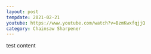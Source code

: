 ```yaml
---
layout: post
tempdate: 2021-02-21
youtube: https://www.youtube.com/watch?v=BzmKwxfqjjQ
category: Chainsaw Sharpener
---
```

test content
